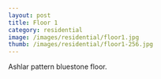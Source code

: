 ```yaml
---
layout: post
title: Floor 1
category: residential
image: /images/residential/floor1.jpg
thumb: /images/residential/floor1-256.jpg
---
```

Ashlar pattern bluestone floor.
